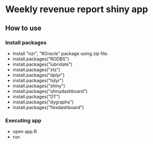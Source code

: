 # Weekly revenue report shiny app

## How to use

### Install packages

- Install "nzr", "ROracle" package using zip file.
- install.packages("RODBS")
- install.packages("lubridate")
- install.packages("xts")
- install.packages("dplyr")
- install.packages("tidyr")
- install.packages("shiny")
- install.packages("shinydashboard")
- install.packages("DT")
- install.packages("dygraphs")
- install.packages("flexdashboard")

### Executing app

- open app.R
- run 
